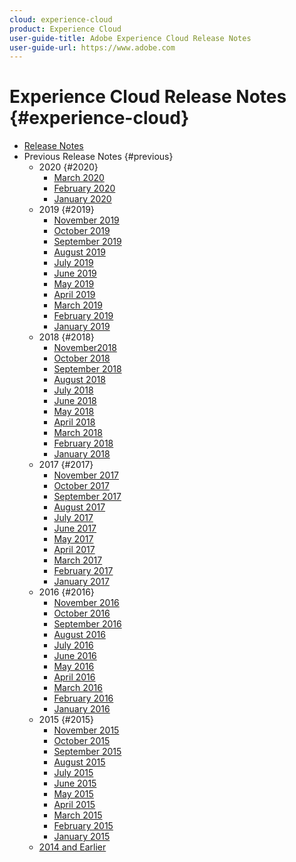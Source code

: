 ```yaml
---
cloud: experience-cloud
product: Experience Cloud
user-guide-title: Adobe Experience Cloud Release Notes
user-guide-url: https://www.adobe.com
---
```


# Experience Cloud Release Notes {#experience-cloud}

+ [Release Notes](current.md)
+ Previous Release Notes {#previous}
    + 2020 {#2020}
        + [March 2020](c-legacy-releases/2020/03122020.md)
        + [February 2020](c-legacy-releases/2020/02202020.md)
        + [January 2020](c-legacy-releases/2020/01162020.md)
    + 2019 {#2019}
        + [November 2019](c-legacy-releases/2019/10312019.md)
        + [October 2019](c-legacy-releases/2019/10102019.md)
        + [September 2019](c-legacy-releases/2019/09122019.md)
        + [August 2019](c-legacy-releases/2019/08082019.md)
        + [July 2019](c-legacy-releases/2019/07182019.md)
        + [June 2019](c-legacy-releases/2019/06132019.md)
        + [May 2019](c-legacy-releases/2019/05092019.md)
        + [April 2019](c-legacy-releases/2019/04112019.md)
        + [March 2019](c-legacy-releases/2019/03072019.md)
        + [February 2019](c-legacy-releases/2019/02072019.md)
        + [January 2019](c-legacy-releases/2019/01172019.md)
    + 2018 {#2018}
        + [November2018](c-legacy-releases/2018/11012018.md)
        + [October 2018](c-legacy-releases/2018/10112018.md)
        + [September 2018](c-legacy-releases/2018/09132018.md)
        + [August 2018](c-legacy-releases/2018/08092018.md)
        + [July 2018](c-legacy-releases/2018/07192018.md)
        + [June 2018](c-legacy-releases/2018/06142018.md)
        + [May 2018](c-legacy-releases/2018/05102018.md)
        + [April 2018](c-legacy-releases/2018/04122018.md)
        + [March 2018](c-legacy-releases/2018/03082018.md)
        + [February 2018](c-legacy-releases/2018/02082018.md)
        + [January 2018](c-legacy-releases/2018/01182018.md)
    + 2017 {#2017}
        + [November 2017](c-legacy-releases/2017/11092017.md)
        + [October 2017](c-legacy-releases/2017/10262017.md)
        + [September 2017](c-legacy-releases/2017/09212017.md)
        + [August 2017](c-legacy-releases/2017/08172017.md)
        + [July 2017](c-legacy-releases/2017/07202017.md)
        + [June 2017](c-legacy-releases/2017/06082017.md)
        + [May 2017](c-legacy-releases/2017/05182017.md)
        + [April 2017](c-legacy-releases/2017/04202017.md)
        + [March 2017](c-legacy-releases/2017/03092017.md)
        + [February 2017](c-legacy-releases/2017/02162017.md)
        + [January 2017](c-legacy-releases/2017/01192017.md)
    + 2016 {#2016}
        + [November 2016](c-legacy-releases/2016/11102016.md)
        + [October 2016](c-legacy-releases/2016/10202016.md)
        + [September 2016](c-legacy-releases/2016/09152016.md)
        + [August 2016](c-legacy-releases/2016/08182016.md)
        + [July 2016](c-legacy-releases/2016/07212016.md)
        + [June 2016](c-legacy-releases/2016/06162016.md)
        + [May 2016](c-legacy-releases/2016/05192016.md)
        + [April 2016](c-legacy-releases/2016/04212016.md)
        + [March 2016](c-legacy-releases/2016/03172016.md)
        + [February 2016](c-legacy-releases/2016/02182016.md)
        + [January 2016](c-legacy-releases/2016/01212016.md)
    + 2015 {#2015}
        + [November 2015](c-legacy-releases/2015/11052015.md)
        + [October 2015](c-legacy-releases/2015/10152015.md)
        + [September 2015](c-legacy-releases/2015/09172015.md)
        + [August 2015](c-legacy-releases/2015/08202015.md)
        + [July 2015](c-legacy-releases/2015/07162015.md)
        + [June 2015](c-legacy-releases/2015/06182015.md)
        + [May 2015](c-legacy-releases/2015/05212015.md)
        + [April 2015](c-legacy-releases/2015/04162015.md)
        + [March 2015](c-legacy-releases/2015/03192015.md)
        + [February 2015](c-legacy-releases/2015/02192015.md)
        + [January 2015](c-legacy-releases/2015/01152015.md)
    + [2014 and Earlier](c-legacy-releases/2014-earlier.md)
